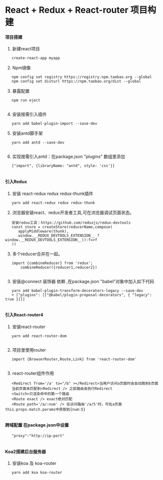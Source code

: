 # React + Redux + React-router 项目构建

#### 项目搭建

1. 新建react项目
   
```
   create-react-app myapp

```
2. Npm镜像 

```     
   npm config set registry https://registry.npm.taobao.org --global
   npm config set disturl https://npm.taobao.org/dist --global

```
3. 暴露配置

```     
   npm run eject
   
```
4. 安装按需引入插件 

```     
   yarn add babel-plugin-import --save-dev

```
5. 安装antd脚手架

``` 
   yarn add antd --save-dev 
   
```  
6. 实现按需引入antd：在package.json "plugins" 数组里添加

```
   ["import", {libraryName: "antd", style: 'css'}]
   
```
#### 引入Redux
1. 安装 react-redux redux redux-thunk插件

```     
   yarn add react-redux redux redux-thunk

```
2. 浏览器安装react、redux开发者工具,可在浏览器调试页面状态。

``` 
   安装redux工具：https://github.com/reduxjs/redux-devtools
   const store = createStore(reducerName,compose(
      applyMiddleware(thunk),
      window.__REDUX_DEVTOOLS_EXTENSION__ ? window.__REDUX_DEVTOOLS_EXTENSION__():f=>f
   ))

```
3. 多个reducer合并在一起。 

```
   import {combineReducer} from 'redux';
	   combineReducer({reducer1,reducer2})
      
```
3. 安装@connect 装饰器 依赖 ,在package.json "babel"对象中加入如下代码

``` 
   yarn add babel-plugin-transform-decorators-legacy --save-dev
   + ["plugins": [["@babel/plugin-proposal-decorators", { "legacy": true }]]]
   
```
#### 引入React-router4
1. 安装react-router

```     
   yarn add react-router-dom
   
```
2. 项目里使用router

```     
   import {BrowserRouter,Route,Link} from 'react-router-dom'
   
```
3. react-router组件作用

```     
   <Redirect from='/a' to="/b" ></Redirect>当用户访问a页面时会自动跳到b页面
   当前页面未匹配到<Redirect /> 之前路由会执行Redirect
   <Switch>只渲染命中的第一个路由
   <Route exact /> exact绝对匹配
   <Route path='/a/:num' /> 在访问路由'/a/5'时，可在a页面this.props.match.params中获取到{num:5}
   
``` 
#### 跨域配置 在package.json中设置

```    
   "proxy":"http://ip:port"
   
```
#### Koa2搭建后台服务器
1. 安装koa 及 koa-router

```    
   yarn add koa koa-router
   
```



    

